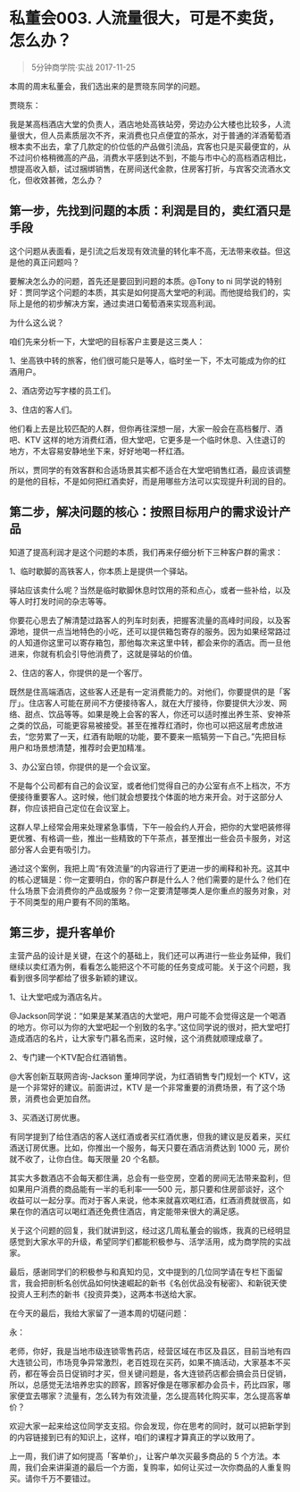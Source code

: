 # 私董会003. 人流量很大，可是不卖货，怎么办？
> 5分钟商学院·实战
2017-11-25

本周的周末私董会，我们选出来的是贾晓东同学的问题。

贾晓东：

我是某高档酒店大堂的负责人，酒店地处高铁站旁，旁边办公大楼也比较多，人流量很大，但人员素质层次不齐，来消费也只点便宜的茶水，对于普通的洋酒葡萄酒根本卖不出去，拿了几款定的价位低的产品做引流品，宾客也只是买最便宜的，从不过问价格稍微高的产品，消费水平感到达不到，不能与市中心的高档酒店相比，想提高收入额，试过捆绑销售，在房间送代金款，住房客打折，与宾客交流酒水文化，但收效甚微，怎么办？

## 第一步，先找到问题的本质：利润是目的，卖红酒只是手段
这个问题从表面看，是引流之后发现有效流量的转化率不高，无法带来收益。但这是他的真正问题吗？

要解决怎么办的问题，首先还是要回到问题的本质。@Tony to ni 同学说的特别好：贾同学这个问题的本质，其实是如何提高大堂吧的利润。而他提给我们的，实际上是他的初步解决方案，通过卖进口葡萄酒来实现高利润。

为什么这么说？

咱们先来分析一下，大堂吧的目标客户主要是这三类人：

1、坐高铁中转的旅客，他们很可能只是等人，临时坐一下，不太可能成为你的红酒用户。

2、酒店旁边写字楼的员工们。

3、住店的客人们。

他们看上去是比较匹配的人群，但你再往深想一层，大家一般会在高档餐厅、酒吧、KTV 这样的地方消费红酒，但大堂吧，它更多是一个临时休息、入住退订的地方，不太容易安静地坐下来，好好地喝一杯红酒。

所以，贾同学的有效客群和合适场景其实都不适合在大堂吧销售红酒，最应该调整的是他的目标，不是如何把红酒卖好，而是用哪些方法可以实现提升利润的目的。

## 第二步，解决问题的核心：按照目标用户的需求设计产品
知道了提高利润才是这个问题的本质，我们再来仔细分析下三种客户群的需求：

1、临时歇脚的高铁客人，你本质上是提供一个驿站。

驿站应该卖什么呢？当然是临时歇脚休息时饮用的茶和点心，或者一些补给，以及等人时打发时间的杂志等等。

你要花心思去了解清楚过路客人的列车时刻表，把握客流量的高峰时间段，以及客源地，提供一点当地特色的小吃，还可以提供箱包寄存的服务。因为如果经常路过的人知道你这里可以寄存箱包，那他每次来这里中转，都会来你的酒店。而一旦他进来，你就有机会引导他消费了，这就是驿站的价值。

2、住店的客人，你提供的是一个客厅。

既然是住高端酒店，这些客人还是有一定消费能力的。对他们，你要提供的是「客厅」。住店客人可能在房间不方便接待客人，就在大厅接待，你要提供大沙发、网络、甜点、饮品等等。如果是晚上会客的客人，你还可以适时推出养生茶、安神茶之类的饮品，可能更容易被接受。甚至在推荐红酒时，你也可以把这层考虑放进去，“您劳累了一天，红酒有助眠的功能，要不要来一瓶犒劳一下自己。”先把目标用户和场景想清楚，推荐时会更加精准。

3、办公室白领，你提供的是一个会议室。

不是每个公司都有自己的会议室，或者他们觉得自己的办公室有点不上档次，不方便接待重要客人。这时候，他们就会想要找个体面的地方来开会。对于这部分人群，你应该把自己定位在会议室上。

这群人早上经常会用来处理紧急事情，下午一般会约人开会，把你的大堂吧装修得更优雅、有格调一些，推出一些精致的下午茶点，甚至推出一些会员卡服务，对这部分客人会更有吸引力。

通过这个案例，我把上周“有效流量“的内容进行了更进一步的阐释和补充。这其中的核心逻辑是：你一定要明白，你的客户群是什么人？他们需要的是什么？他们在什么场景下会消费你的产品或服务？你一定要清楚哪类人是你重点的服务对象，对于不同类型的用户要有不同的策略。

## 第三步，提升客单价
主营产品的设计是关键，在这个的基础上，我们还可以再进行一些业务延伸，我们继续以卖红酒为例，看看怎么能把这个不可能的任务变成可能。关于这个问题，我看到很多同学都给了很多新颖的建议。

1、让大堂吧成为酒店名片。

@Jackson同学说：“如果是某某酒店的大堂吧，用户可能不会觉得这是一个喝酒的地方。你可以为你的大堂吧起一个别致的名字。”这位同学说的很对，把大堂吧打造成酒店的名片，让大家专门慕名而来，这时候，这个消费就顺理成章了。

2、专门建一个KTV配合红酒销售。

@大客创新互联网咨询-Jackson 董坤同学说，为红酒销售专门规划一个 KTV，这是一个非常好的建议。前面讲过，KTV 是一个非常重要的消费场景，有了这个场景，消费也会更加自然。

3、买酒送订房优惠。

有同学提到了给住酒店的客人送红酒或者买红酒优惠，但我的建议是反着来，买红酒送订房优惠。比如，你推出一个服务，每天只要在酒店消费达到 1000 元，房价就不收了，让你白住。每天限量 20 个名额。

其实大多数酒店不会每天都住满，总会有一些空房，空着的房间无法带来盈利，但如果用户消费的商品能有一半的毛利率——500 元，那只要和住房部谈好，这个收益可以一起分享。而对于客人来说，他本来就喜欢喝红酒，红酒消费就很高，如果在你的酒店可以喝红酒还免费住酒店，肯定能带来很大的满足感。

关于这个问题的回复，我们就讲到这，经过这几周私董会的锻炼，我真的已经明显感觉到大家水平的升级，希望同学们都能积极参与、活学活用，成为商学院的实战家。

最后，感谢同学们的积极参与和真知灼见，文中提到的几位同学请在专栏下面留言，我会把剖析名创优品如何快速崛起的新书《名创优品没有秘密》、和新锐天使投资人王利杰的新书《投资异类》，这两本书送给大家。

在今天的最后，我给大家留了一道本周的切磋问题：

永：

老师，你好，我是当地市级连锁零售药店，经营区域在市区及县区，目前当地有四大连锁公司，市场竞争异常激烈，老百姓现在买药，如果不搞活动，大家基本不买药，都在等会员日促销时才买，但关键问题是，各大连锁药店都会搞会员日促销，所以，总感觉无法培养忠实的顾客，顾客好像是在哪家都办会员卡，药比四家，哪家便宜去哪家？流量有，怎么转为有效流量，怎么提高转化购买率，怎么提高客单价？

欢迎大家一起来给这位同学支支招。你会发现，你在思考的同时，就可以把新学到的内容链接到已有的知识上，这样，咱们的课程才算真正的学以致用了。

上一周，我们讲了如何提高「客单价」，让客户单次买最多商品的 5 个方法。本周，我们会来讲渠道的最后一个方面，复购率，如何让买过一次你商品的人重复购买。请你千万不要错过。